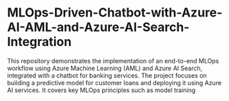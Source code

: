 # MLOps-Driven-Chatbot-with-Azure-AI-AML-and-Azure-AI-Search-Integration
This repository demonstrates the implementation of an end-to-end MLOps workflow using Azure Machine Learning (AML) and Azure AI Search, integrated with a chatbot for banking services. The project focuses on building a predictive model for customer loans and deploying it using Azure AI services. It covers key MLOps principles such as model training
